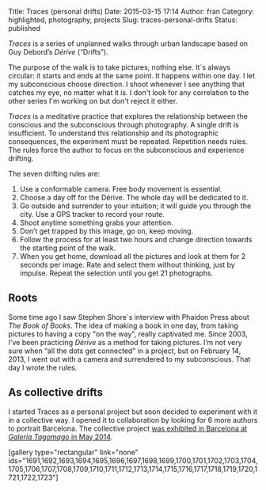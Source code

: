 Title: Traces (personal drifts)
Date: 2015-03-15 17:14
Author: fran
Category: highlighted, photography, projects
Slug: traces-personal-drifts
Status: published

*Traces* is a series of unplanned walks through urban landscape based on Guy Debord’s *Dérive* (“Drifts”).

The purpose of the walk is to take pictures, nothing else. It´s always circular: it starts and ends at the same point. It happens within one day. I let my subconscious choose direction. I shoot whenever I see anything that catches my eye, no matter what it is. I don't look for any correlation to the other series I'm working on but don't reject it either.

*Traces* is a meditative practice that explores the relationship between the conscious and the subconscious through photography. A single drift is insufficient. To understand this relationship and its photographic consequences, the experiment must be repeated. Repetition needs rules. The rules force the author to focus on the subconscious and experience drifting.

The seven drifting rules are:

1.  Use a conformable camera. Free body movement is essential.
2.  Choose a day off for the Dérive. The whole day will be dedicated to it.
3.  Go outside and surrender to your intuition; it will guide you through the city. Use a GPS tracker to record your route.
4.  Shoot anytime something grabs your attention.
5.  Don’t get trapped by this image, go on, keep moving.
6.  Follow the process for at least two hours and change direction towards the starting point of the walk.
7.  When you get home, download all the pictures and look at them for 2 seconds per image. Rate and select them without thinking, just by impulse. Repeat the selection until you get 21 photographs.

Roots
-----

Some time ago I saw Stephen Shore´s interview with Phaidon Press about *The Book of Books*. The idea of making a book in one day, from taking pictures to having a copy "on the way", really captivated me. Since 2003, I've been practicing *Dérive* as a method for taking pictures. I’m not very sure when “all the dots get connected” in a project, but on February 14, 2013, I went out with a camera and surrendered to my subconscious. That day I wrote the rules.

As collective drifts
--------------------

I started Traces as a personal project but soon decided to experiment with it in a collective way. I opened it to collaboration by looking for 6 more authors to portrait Barcelona. The collective project [was exhibited in Barcelona at *Galeria Tagomago* in May 2014](http://fransimo.info/blog/2014/05/02/traces-2013-12-07-barcelona/ "Traces Tagomago").

\[gallery type="rectangular" link="none" ids="1691,1692,1693,1694,1695,1696,1697,1698,1699,1700,1701,1702,1703,1704,1705,1706,1707,1708,1709,1710,1711,1712,1713,1714,1715,1716,1717,1718,1719,1720,1721,1722,1723"\]
